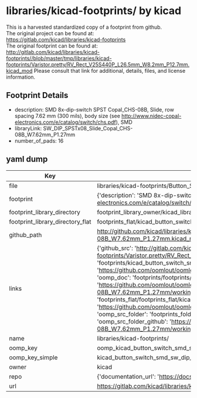 # libraries/kicad-footprints/ by kicad  
This is a harvested standardized copy of a footprint from github.  
The original project can be found at:  
https://gitlab.com/kicad/libraries/kicad-footprints  
The original footprint can be found at:
http://gitlab.com/kicad/libraries/kicad-footprints//blob/master/tmp/libraries/kicad-footprints/Varistor.pretty/RV_Rect_V25S440P_L26.5mm_W8.2mm_P12.7mm.kicad_mod
Please consult that link for additional, details, files, and license information.  
## Footprint Details
* description: SMD 8x-dip-switch SPST Copal_CHS-08B, Slide, row spacing 7.62 mm (300 mils), body size  (see http://www.nidec-copal-electronics.com/e/catalog/switch/chs.pdf), SMD  
* libraryLink: SW_DIP_SPSTx08_Slide_Copal_CHS-08B_W7.62mm_P1.27mm  
* number_of_pads: 16  
## yaml dump  
| Key | Value |  
| --- | --- |  
| file | libraries/kicad-footprints/Button_Switch_SMD.pretty/SW_DIP_SPSTx08_Slide_Copal_CHS-08B_W7.62mm_P1.27mm.kicad_mod |  
| footprint | {'description': 'SMD 8x-dip-switch SPST Copal_CHS-08B, Slide, row spacing 7.62 mm (300 mils), body size  (see http://www.nidec-copal-electronics.com/e/catalog/switch/chs.pdf), SMD', 'libraryLink': 'SW_DIP_SPSTx08_Slide_Copal_CHS-08B_W7.62mm_P1.27mm', 'number_of_pads': 16} |  
| footprint_library_directory | footprint_library_owner/kicad_libraries/kicad-footprints/ |  
| footprint_library_directory_flat | footprints_flat/kicad_button_switch_smd_sw_dip_spstx08_slide_copal_chs_08b_w7_62mm_p1_27mm/working |  
| github_path | http://github.com/kicad/libraries/kicad-footprints//blob/master/tmp/libraries/kicad-footprints/Button_Switch_SMD.pretty/SW_DIP_SPSTx08_Slide_Copal_CHS-08B_W7.62mm_P1.27mm.kicad_mod |  
| links | {'github_src': 'http://gitlab.com/kicad/libraries/kicad-footprints//blob/master/tmp/libraries/kicad-footprints/Varistor.pretty/RV_Rect_V25S440P_L26.5mm_W8.2mm_P12.7mm.kicad_mod', 'github_src_repo': 'https://gitlab.com/kicad/libraries/kicad-footprints', 'oomp_bot': 'footprints/kicad_button_switch_smd_sw_dip_spstx08_slide_copal_chs_08b_w7_62mm_p1_27mm/working', 'oomp_bot_github': 'https://github.com/oomlout/oomlout_oomp_footprint_bot/tree/main/footprints/kicad_button_switch_smd_sw_dip_spstx08_slide_copal_chs_08b_w7_62mm_p1_27mm/working', 'oomp_doc': 'footprints/footprints/kicad/Button_Switch_SMD/SW_DIP_SPSTx08_Slide_Copal_CHS-08B_W7.62mm_P1.27mm/working/', 'oomp_doc_github': 'https://github.com/oomlout/oomlout_oomp_footprint_doc/tree/main/footprints/footprints/kicad/Button_Switch_SMD/SW_DIP_SPSTx08_Slide_Copal_CHS-08B_W7.62mm_P1.27mm/working', 'oomp_src_flat': 'footprints_flat/footprints_flat/kicad_button_switch_smd_sw_dip_spstx08_slide_copal_chs_08b_w7_62mm_p1_27mm/working', 'oomp_src_flat_github': 'https://github.com/oomlout/oomlout_oomp_footprint_src/tree/main/footprints_flat/kicad_button_switch_smd_sw_dip_spstx08_slide_copal_chs_08b_w7_62mm_p1_27mm/working', 'oomp_src_folder': 'footprints_folder/footprints_folder/kicad/Button_Switch_SMD/SW_DIP_SPSTx08_Slide_Copal_CHS-08B_W7.62mm_P1.27mm/working', 'oomp_src_folder_github': 'https://github.com/oomlout/oomlout_oomp_footprint_src/tree/main/footprints_folder/kicad/Button_Switch_SMD/SW_DIP_SPSTx08_Slide_Copal_CHS-08B_W7.62mm_P1.27mm/working'} |  
| name | libraries/kicad-footprints/ |  
| oomp_key | oomp_kicad_button_switch_smd_sw_dip_spstx08_slide_copal_chs_08b_w7_62mm_p1_27mm |  
| oomp_key_simple | kicad_button_switch_smd_sw_dip_spstx08_slide_copal_chs_08b_w7_62mm_p1_27mm |  
| owner | kicad |  
| repo | {'documentation_url': 'https://docs.github.com/rest/repos/repos#get-a-repository', 'message': 'Not Found'} |  
| url | https://gitlab.com/kicad/libraries/kicad-footprints |  

